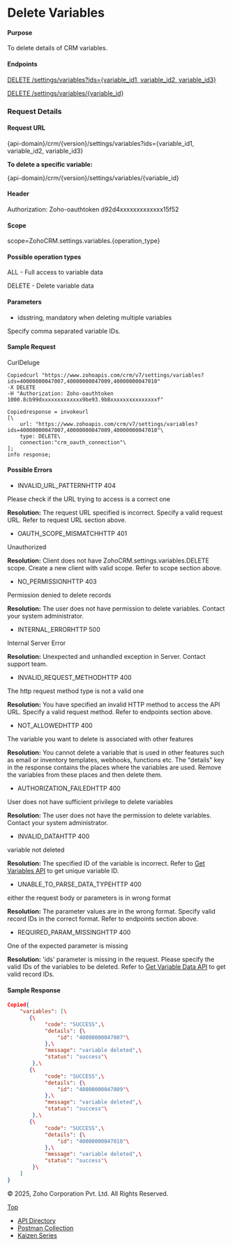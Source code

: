 
# Delete Variables

#### Purpose

To delete details of CRM variables.

#### Endpoints

[DELETE /settings/variables?ids={variable\_id1, variable\_id2, variable\_id3}](https://www.zoho.com/crm/developer/docs/api/v7/delete-variable.html)

[DELETE /settings/variables/{variable\_id}](https://www.zoho.com/crm/developer/docs/api/v7/delete-variable.html)

### Request Details

#### Request URL

{api-domain}/crm/{version}/settings/variables?ids={variable\_id1, variable\_id2, variable\_id3}

**To delete a specific variable:**

{api-domain}/crm/{version}/settings/variables/{variable\_id}

#### Header

Authorization: Zoho-oauthtoken d92d4xxxxxxxxxxxxx15f52

#### Scope

scope=ZohoCRM.settings.variables.{operation\_type}

#### Possible operation types

ALL - Full access to variable data

DELETE - Delete variable data

#### Parameters

- idsstring, mandatory when deleting multiple variables



Specify comma separated variable IDs.


#### Sample Request

CurlDeluge

``` curl
Copiedcurl "https://www.zohoapis.com/crm/v7/settings/variables?ids=40000000047007,40000000047009,40000000047010"
-X DELETE
-H "Authorization: Zoho-oauthtoken 1000.8cb99dxxxxxxxxxxxxx9be93.9b8xxxxxxxxxxxxxxxf"
```

``` deluge
Copiedresponse = invokeurl
[\
	url: "https://www.zohoapis.com/crm/v7/settings/variables?ids=40000000047007,40000000047009,40000000047010"\
	type: DELETE\
	connection:"crm_oauth_connection"\
];
info response;
```

#### Possible Errors

- INVALID\_URL\_PATTERNHTTP 404



Please check if the URL trying to access is a correct one

**Resolution:** The request URL specified is incorrect. Specify a valid request URL. Refer to request URL section above.

- OAUTH\_SCOPE\_MISMATCHHTTP 401



Unauthorized

**Resolution:** Client does not have ZohoCRM.settings.variables.DELETE scope. Create a new client with valid scope. Refer to scope section above.

- NO\_PERMISSIONHTTP 403



Permission denied to delete records

**Resolution:** The user does not have permission to delete variables. Contact your system administrator.

- INTERNAL\_ERRORHTTP 500



Internal Server Error

**Resolution:** Unexpected and unhandled exception in Server. Contact support team.

- INVALID\_REQUEST\_METHODHTTP 400



The http request method type is not a valid one

**Resolution:** You have specified an invalid HTTP method to access the API URL. Specify a valid request method. Refer to endpoints section above.

- NOT\_ALLOWEDHTTP 400



The variable you want to delete is associated with other features

**Resolution:** You cannot delete a variable that is used in other features such as email or inventory templates, webhooks, functions etc. The "details" key in the response contains the places where the variables are used. Remove the variables from these places and then delete them.

- AUTHORIZATION\_FAILEDHTTP 400



User does not have sufficient privilege to delete variables

**Resolution:** The user does not have the permission to delete variables. Contact your system administrator.

- INVALID\_DATAHTTP 400



variable not deleted

**Resolution:** The specified ID of the variable is incorrect. Refer to [Get Variables API](https://www.zoho.com/crm/developer/docs/api/v7/get-variables.html) to get unique variable ID.

- UNABLE\_TO\_PARSE\_DATA\_TYPEHTTP 400



either the request body or parameters is in wrong format

**Resolution:** The parameter values are in the wrong format. Specify valid record IDs in the correct format. Refer to endpoints section above.

- REQUIRED\_PARAM\_MISSINGHTTP 400



One of the expected parameter is missing

**Resolution:** 'ids' parameter is missing in the request. Please specify the valid IDs of the variables to be deleted. Refer to [Get Variable Data API](https://www.zoho.com/crm/developer/docs/api/v7/get-variables.html) to get valid record IDs.


#### Sample Response

``` json
Copied{
    "variables": [\
       {\
            "code": "SUCCESS",\
            "details": {\
                "id": "40000000047007"\
            },\
            "message": "variable deleted",\
            "status": "success"\
        },\
       {\
            "code": "SUCCESS",\
            "details": {\
                "id": "40000000047009"\
            },\
            "message": "variable deleted",\
            "status": "success"\
        },\
       {\
            "code": "SUCCESS",\
            "details": {\
                "id": "40000000047010"\
            },\
            "message": "variable deleted",\
            "status": "success"\
        }\
    ]
}
```

© 2025, Zoho Corporation Pvt. Ltd. All Rights Reserved.

[Top](https://www.zoho.com/crm/developer/docs/api/v7/delete-variable.html#top)

- [API Directory](https://www.zoho.com/crm/developer/docs/api-directory.html?source_from=qlink_)
- [Postman Collection](https://www.postman.com/zohocrmdevelopers/workspace/zoho-crm-developers/overview?source_from=qlink_)
- [Kaizen Series](https://www.zoho.com/crm/developer/docs/kaizen-series-directory.html?source_from=qlink_)